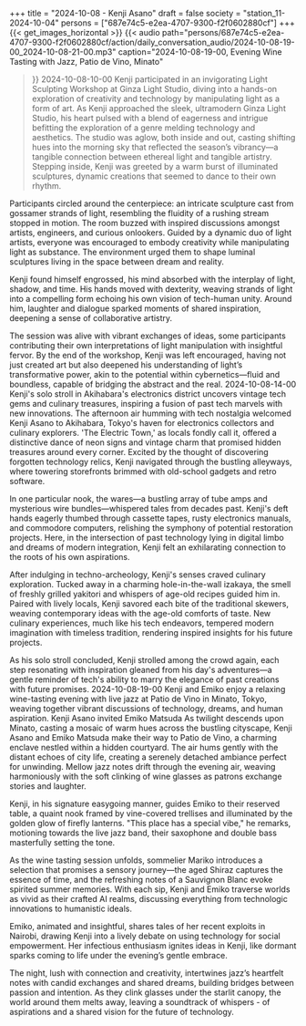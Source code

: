 +++
title = "2024-10-08 - Kenji Asano"
draft = false
society = "station_11-2024-10-04"
persons = ["687e74c5-e2ea-4707-9300-f2f0602880cf"]
+++
{{< get_images_horizontal >}}
{{< audio
    path="persons/687e74c5-e2ea-4707-9300-f2f0602880cf/action/daily_conversation_audio/2024-10-08-19-00_2024-10-08-21-00.mp3" 
    caption="2024-10-08-19-00, Evening Wine Tasting with Jazz, Patio de Vino, Minato"
>}}
2024-10-08-10-00
Kenji participated in an invigorating Light Sculpting Workshop at Ginza Light Studio, diving into a hands-on exploration of creativity and technology by manipulating light as a form of art.
As Kenji approached the sleek, ultramodern Ginza Light Studio, his heart pulsed with a blend of eagerness and intrigue befitting the exploration of a genre melding technology and aesthetics. The studio was aglow, both inside and out, casting shifting hues into the morning sky that reflected the season’s vibrancy—a tangible connection between ethereal light and tangible artistry. Stepping inside, Kenji was greeted by a warm burst of illuminated sculptures, dynamic creations that seemed to dance to their own rhythm.

Participants circled around the centerpiece: an intricate sculpture cast from gossamer strands of light, resembling the fluidity of a rushing stream stopped in motion. The room buzzed with inspired discussions amongst artists, engineers, and curious onlookers. Guided by a dynamic duo of light artists, everyone was encouraged to embody creativity while manipulating light as substance. The environment urged them to shape luminal sculptures living in the space between dream and reality.

Kenji found himself engrossed, his mind absorbed with the interplay of light, shadow, and time. His hands moved with dexterity, weaving strands of light into a compelling form echoing his own vision of tech-human unity. Around him, laughter and dialogue sparked moments of shared inspiration, deepening a sense of collaborative artistry.

The session was alive with vibrant exchanges of ideas, some participants contributing their own interpretations of light manipulation with insightful fervor. By the end of the workshop, Kenji was left encouraged, having not just created art but also deepened his understanding of light’s transformative power, akin to the potential within cybernetics—fluid and boundless, capable of bridging the abstract and the real.
2024-10-08-14-00
Kenji's solo stroll in Akihabara's electronics district uncovers vintage tech gems and culinary treasures, inspiring a fusion of past tech marvels with new innovations.
The afternoon air humming with tech nostalgia welcomed Kenji Asano to Akihabara, Tokyo's haven for electronics collectors and culinary explorers. 'The Electric Town,' as locals fondly call it, offered a distinctive dance of neon signs and vintage charm that promised hidden treasures around every corner. Excited by the thought of discovering forgotten technology relics, Kenji navigated through the bustling alleyways, where towering storefronts brimmed with old-school gadgets and retro software. 

In one particular nook, the wares—a bustling array of tube amps and mysterious wire bundles—whispered tales from decades past. Kenji's deft hands eagerly thumbed through cassette tapes, rusty electronics manuals, and commodore computers, relishing the symphony of potential restoration projects. Here, in the intersection of past technology lying in digital limbo and dreams of modern integration, Kenji felt an exhilarating connection to the roots of his own aspirations.

After indulging in techno-archeology, Kenji's senses craved culinary exploration. Tucked away in a charming hole-in-the-wall izakaya, the smell of freshly grilled yakitori and whispers of age-old recipes guided him in. Paired with lively locals, Kenji savored each bite of the traditional skewers, weaving contemporary ideas with the age-old comforts of taste. New culinary experiences, much like his tech endeavors, tempered modern imagination with timeless tradition, rendering inspired insights for his future projects.

As his solo stroll concluded, Kenji strolled among the crowd again, each step resonating with inspiration gleaned from his day's adventures—a gentle reminder of tech's ability to marry the elegance of past creations with future promises.
2024-10-08-19-00
Kenji and Emiko enjoy a relaxing wine-tasting evening with live jazz at Patio de Vino in Minato, Tokyo, weaving together vibrant discussions of technology, dreams, and human aspiration.
Kenji Asano invited Emiko Matsuda
As twilight descends upon Minato, casting a mosaic of warm hues across the bustling cityscape, Kenji Asano and Emiko Matsuda make their way to Patio de Vino, a charming enclave nestled within a hidden courtyard. The air hums gently with the distant echoes of city life, creating a serenely detached ambiance perfect for unwinding. Mellow jazz notes drift through the evening air, weaving harmoniously with the soft clinking of wine glasses as patrons exchange stories and laughter.

Kenji, in his signature easygoing manner, guides Emiko to their reserved table, a quaint nook framed by vine-covered trellises and illuminated by the golden glow of firefly lanterns. "This place has a special vibe," he remarks, motioning towards the live jazz band, their saxophone and double bass masterfully setting the tone.

As the wine tasting session unfolds, sommelier Mariko introduces a selection that promises a sensory journey—the aged Shiraz captures the essence of time, and the refreshing notes of a Sauvignon Blanc evoke spirited summer memories. With each sip, Kenji and Emiko traverse worlds as vivid as their crafted AI realms, discussing everything from technologic innovations to humanistic ideals.

Emiko, animated and insightful, shares tales of her recent exploits in Nairobi, drawing Kenji into a lively debate on using technology for social empowerment. Her infectious enthusiasm ignites ideas in Kenji, like dormant sparks coming to life under the evening’s gentle embrace.

The night, lush with connection and creativity, intertwines jazz’s heartfelt notes with candid exchanges and shared dreams, building bridges between passion and intention. As they clink glasses under the starlit canopy, the world around them melts away, leaving a soundtrack of whispers - of aspirations and a shared vision for the future of technology.
